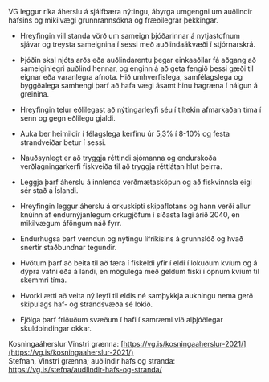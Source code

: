 VG leggur ríka áherslu á sjálfbæra nýtingu, ábyrga umgengni um auðlindir hafsins og mikilvægi grunnrannsókna og fræðilegrar þekkingar.

-   Hreyfingin vill standa vörð um sameign þjóðarinnar á nytjastofnum sjávar og treysta sameignina í sessi með auðlindaákvæði í stjórnarskrá.

-   Þjóðin skal njóta arðs eða auðlindarentu þegar einkaaðilar fá aðgang að sameiginlegri auðlind hennar, og enginn á að geta fengið þessi gæði til eignar eða varanlegra afnota. Hið umhverfislega, samfélagslega og byggðalega samhengi þarf að hafa vægi ásamt hinu hagræna í nálgun á greinina.

-   Hreyfingin telur eðlilegast að nýtingarleyfi séu í tiltekin afmarkaðan tíma í senn og gegn eðlilegu gjaldi.

-   Auka ber heimildir í félagslega kerfinu úr 5,3% í 8-10% og festa strandveiðar betur í sessi.

-   Nauðsynlegt er að tryggja réttindi sjómanna og endurskoða verðlagningarkerfi fiskveiða til að tryggja réttlátan hlut þeirra.

-   Leggja þarf áherslu á innlenda verðmætasköpun og að fiskvinnsla eigi sér stað á Íslandi.

-   Hreyfingin leggur áherslu á orkuskipti skipaflotans og hann verði allur knúinn af endurnýjanlegum orkugjöfum í síðasta lagi árið 2040, en mikilvægum áföngum náð fyrr.

-   Endurhugsa þarf verndun og nýtingu lífríkisins á grunnslóð og hvað snertir staðbundnar tegundir.

-   Hvötum þarf að beita til að færa í fiskeldi yfir í eldi í lokuðum kvíum og á dýpra vatni eða á landi, en mögulega með geldum fiski í opnum kvíum til skemmri tíma.

-   Hvorki ætti að veita ný leyfi til eldis né samþykkja aukningu nema gerð skipulags haf- og strandsvæða sé lokið.

-   Fjölga þarf friðuðum svæðum í hafi í samræmi við alþjóðlegar skuldbindingar okkar.

Kosningaáherslur Vinstri grænna: [https://vg.is/kosningaaherslur-2021/](https://vg.is/kosningaaherslur-2021/)
<br/>
Stefnan, Vinstri grænna; auðlindir hafs og stranda: <https://vg.is/stefna/audlindir-hafs-og-stranda/>
